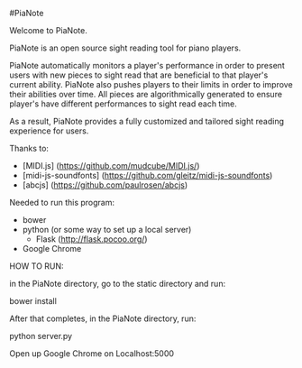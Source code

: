 #PiaNote

Welcome to PiaNote.

PiaNote is an open source sight reading tool for piano players.

PiaNote automatically monitors a player's performance in order to present users with new pieces to sight read that are beneficial to that player's current ability. PiaNote also pushes players to their limits in order to improve their abilities over time. All pieces are algorithmically generated to ensure player's have different performances to sight read each time.

As a result, PiaNote provides a fully customized and tailored sight reading experience for users.

Thanks to:

- [MIDI.js] (https://github.com/mudcube/MIDI.js/)
- [midi-js-soundfonts] (https://github.com/gleitz/midi-js-soundfonts)
- [abcjs] (https://github.com/paulrosen/abcjs)


Needed to run this program:
- bower
- python (or some way to set up a local server)
	- Flask (http://flask.pocoo.org/)
- Google Chrome

HOW TO RUN:

in the PiaNote directory, go to the static directory and run:

bower install

After that completes, in the PiaNote directory, run:

python server.py

Open up Google Chrome on Localhost:5000
